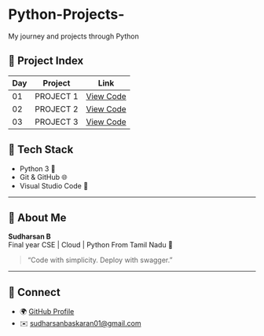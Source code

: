 # Python-Projects-
My journey and projects through Python 

## 📅 Project Index

| Day | Project                  | Link                       |
|-----|---------------------------|---------------------------|
| 01  |  PROJECT 1                | [View Code](./coffee_maker.py_main.py_menu.py_money_machine.py)  |
| 02  |  PROJECT 2                | [View Code](./PROJECT_2)  |
| 03  |  PROJECT 3                | [View Code](./PROJECT_3)  |

## 🧰 Tech Stack

- Python 3 🐍
- Git & GitHub 🌐
- Visual Studio Code 🧠

---

## 📌 About Me

**Sudharsan B**  
Final year CSE | Cloud | Python 
From Tamil Nadu 📍

> “Code with simplicity. Deploy with swagger.”

---

## 🔗 Connect

- 🌍 [GitHub Profile](https://github.com/Sudharsan4069)
- ✉️ sudharsanbaskaran01@gmail.com
